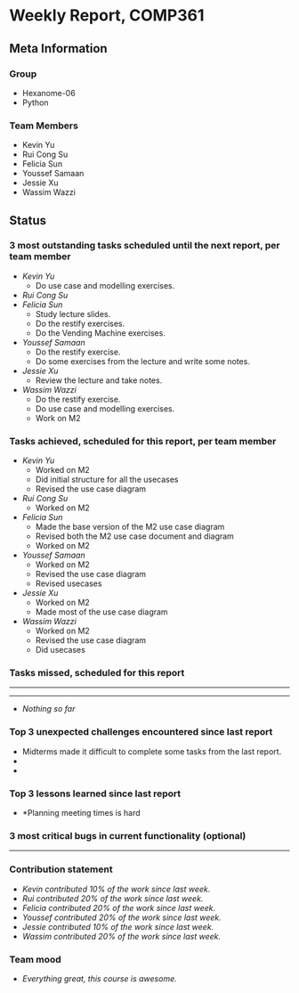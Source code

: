 # Weekly Report, COMP361

## Meta Information

### Group

 * Hexanome-06
 * Python

### Team Members

 * Kevin Yu
 * Rui Cong Su
 * Felicia Sun
 * Youssef Samaan
 * Jessie Xu
 * Wassim Wazzi

## Status

### 3 most outstanding tasks scheduled until the next report, per team member

 * *Kevin Yu*
    * Do use case and modelling exercises.
 * *Rui Cong Su*
 * *Felicia Sun*
    * Study lecture slides. 
    * Do the restify exercises.
    * Do the Vending Machine exercises.
 * *Youssef Samaan*
    * Do the restify exercise.
    * Do some exercises from the lecture and write some notes.
 * *Jessie Xu*
    * Review the lecture and take notes.
 * *Wassim Wazzi*
   * Do the restify exercise.
   * Do use case and modelling exercises.
   * Work on M2

### Tasks achieved, scheduled for this report, per team member

 * *Kevin Yu*
    * Worked on M2
    * Did initial structure for all the usecases 
    * Revised the use case diagram 
 * *Rui Cong Su*
    * Worked on M2
 * *Felicia Sun*
    * Made the base version of the M2 use case diagram
    * Revised both the M2 use case document and diagram
    * Worked on M2
 * *Youssef Samaan*
    * Worked on M2
    * Revised the use case diagram 
    * Revised usecases
 * *Jessie Xu*
    * Worked on M2
    * Made most of the use case diagram 
 * *Wassim Wazzi*
    * Worked on M2
    * Revised the use case diagram 
    * Did usecases 

### Tasks missed, scheduled for this report

 * **
 * **
 * *Nothing so far*

### Top 3 unexpected challenges encountered since last report

 * Midterms made it difficult to complete some tasks from the last report.
 *
 *

### Top 3 lessons learned since last report

 * *Planning meeting times is hard 

### 3 most critical bugs in current functionality (optional)

 * **

### Contribution statement

 * *Kevin contributed 10% of the work since last week.*
 * *Rui contributed 20% of the work since last week.*
 * *Felicia contributed 20% of the work since last week.*
 * *Youssef contributed 20% of the work since last week.*
 * *Jessie contributed 10% of the work since last week.*
 * *Wassim contributed 20% of the work since last week.*

### Team mood

 * *Everything great, this course is awesome.*
